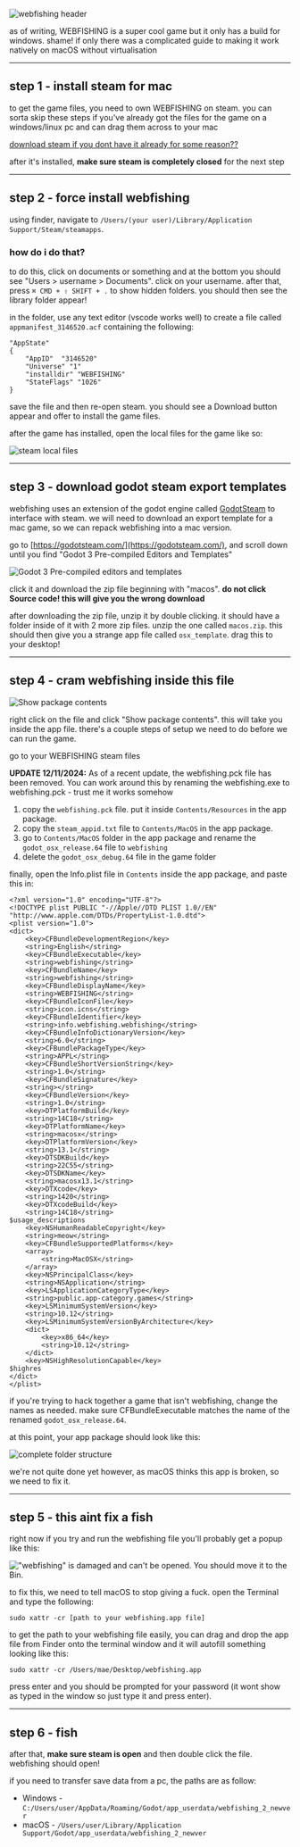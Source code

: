 ![webfishing header](/assets/blog_img/28102024-webfishing-mac/webfishing.png)

as of writing, WEBFISHING is a super cool game but it only has a build for windows. shame! if only there was a complicated guide to making it work natively on macOS without virtualisation

---

## step 1 - install steam for mac

to get the game files, you need to own WEBFISHING on steam. you can sorta skip these steps if you've already got the files for the game on a windows/linux pc and can drag them across to your mac

[download steam if you dont have it already for some reason??](https://store.steampowered.com/about/)

after it's installed, **make sure steam is completely closed** for the next step

---

## step 2 - force install webfishing

using finder, navigate to `/Users/(your user)/Library/Application Support/Steam/steamapps`.

### how do i do that?
to do this, click on documents or something and at the bottom you should see "Users > username > Documents". click on your username. after that, press `⌘ CMD + ⇧ SHIFT + .` to show hidden folders. you should then see the library folder appear!

in the folder, use any text editor (vscode works well) to create a file called `appmanifest_3146520.acf` containing the following:

```
"AppState"
{
    "AppID"  "3146520"
    "Universe" "1"
    "installdir" "WEBFISHING"
    "StateFlags" "1026"
}
```

save the file and then re-open steam. you should see a Download button appear and offer to install the game files.

after the game has installed, open the local files for the game like so:

![steam local files](/assets/blog_img/28102024-webfishing-mac/localfiles.png)

---

## step 3 - download godot steam export templates
webfishing uses an extension of the godot engine called [GodotSteam](https://godotsteam.com/) to interface with steam. we will need to download an export template for a mac game, so we can repack webfishing into a mac version.

go to [https://godotsteam.com/](https://godotsteam.com/), and scroll down until you find "Godot 3 Pre-compiled Editors and Templates"

![Godot 3 Pre-compiled editors and templates](/assets/blog_img/28102024-webfishing-mac/exporttemplates.png)

click it and download the zip file beginning with "macos". **do not click Source code! this will give you the wrong download**

after downloading the zip file, unzip it by double clicking. it should have a folder inside of it with 2 more zip files. unzip the one called `macos.zip`. this should then give you a strange app file called `osx_template`. drag this to your desktop!

---

## step 4 - cram webfishing inside this file

![Show package contents](/assets/blog_img/28102024-webfishing-mac/pkg.png)

right click on the file and click "Show package contents". this will take you inside the app file. there's a couple steps of setup we need to do before we can run the game.

go to your WEBFISHING steam files

**UPDATE 12/11/2024:**
As of a recent update, the webfishing.pck file has been removed. You can work around this by renaming the webfishing.exe to webfishing.pck - trust me it works somehow

1. copy the `webfishing.pck` file. put it inside `Contents/Resources` in the app package.
2. copy the `steam_appid.txt` file to `Contents/MacOS` in the app package.
3. go to `Contents/MacOS` folder in the app package and rename the `godot_osx_release.64` file to `webfishing`
4. delete the `godot_osx_debug.64` file in the game folder

finally, open the Info.plist file in `Contents` inside the app package, and paste this in:

```
<?xml version="1.0" encoding="UTF-8"?>
<!DOCTYPE plist PUBLIC "-//Apple//DTD PLIST 1.0//EN" "http://www.apple.com/DTDs/PropertyList-1.0.dtd">
<plist version="1.0">
<dict>
	<key>CFBundleDevelopmentRegion</key>
	<string>English</string>
	<key>CFBundleExecutable</key>
	<string>webfishing</string>
	<key>CFBundleName</key>
	<string>webfishing</string>
	<key>CFBundleDisplayName</key>
	<string>WEBFISHING</string>
	<key>CFBundleIconFile</key>
	<string>icon.icns</string>
	<key>CFBundleIdentifier</key>
	<string>info.webfishing.webfishing</string>
	<key>CFBundleInfoDictionaryVersion</key>
	<string>6.0</string>
	<key>CFBundlePackageType</key>
	<string>APPL</string>
	<key>CFBundleShortVersionString</key>
	<string>1.0</string>
	<key>CFBundleSignature</key>
	<string></string>
	<key>CFBundleVersion</key>
	<string>1.0</string>
	<key>DTPlatformBuild</key>
	<string>14C18</string>
	<key>DTPlatformName</key>
	<string>macosx</string>
	<key>DTPlatformVersion</key>
	<string>13.1</string>
	<key>DTSDKBuild</key>
	<string>22C55</string>
	<key>DTSDKName</key>
	<string>macosx13.1</string>
	<key>DTXcode</key>
	<string>1420</string>
	<key>DTXcodeBuild</key>
	<string>14C18</string>
$usage_descriptions
	<key>NSHumanReadableCopyright</key>
	<string>meow</string>
	<key>CFBundleSupportedPlatforms</key>
	<array>
		<string>MacOSX</string>
	</array>
	<key>NSPrincipalClass</key>
	<string>NSApplication</string>
	<key>LSApplicationCategoryType</key>
	<string>public.app-category.games</string>
	<key>LSMinimumSystemVersion</key>
	<string>10.12</string>
	<key>LSMinimumSystemVersionByArchitecture</key>
	<dict>
		<key>x86_64</key>
		<string>10.12</string>
	</dict>
	<key>NSHighResolutionCapable</key>
$highres
</dict>
</plist>
```

if you're trying to hack together a game that isn't webfishing, change the names as needed. make sure CFBundleExecutable matches the name of the renamed `godot_osx_release.64`.

at this point, your app package should look like this:

![complete folder structure](/assets/blog_img/28102024-webfishing-mac/complete.png)

we're not quite done yet however, as macOS thinks this app is broken, so we need to fix it.

---

## step 5 - this aint fix a fish

right now if you try and run the webfishing file you'll probably get a popup like this:

!["webfishing" is damaged and can't be opened. You should move it to the Bin.](/assets/blog_img/28102024-webfishing-mac/brokey.png)

to fix this, we need to tell macOS to stop giving a fuck. open the Terminal and type the following:

`sudo xattr -cr [path to your webfishing.app file]`

to get the path to your webfishing file easily, you can drag and drop the app file from Finder onto the terminal window and it will autofill something looking like this:

`sudo xattr -cr /Users/mae/Desktop/webfishing.app`

press enter and you should be prompted for your password (it wont show as typed in the window so just type it and press enter). 

---

## step 6 - fish

after that, **make sure steam is open** and then double click the file. webfishing should open!

if you need to transfer save data from a pc, the paths are as follow:

- Windows - `C:/Users/user/AppData/Roaming/Godot/app_userdata/webfishing_2_newver`
- macOS - `/Users/user/Library/Application Support/Godot/app_userdata/webfishing_2_newver`